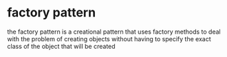 # factory pattern

the factory pattern is a creational pattern that uses factory methods to deal with the problem of creating objects without having to specify the exact class of the object that will be created